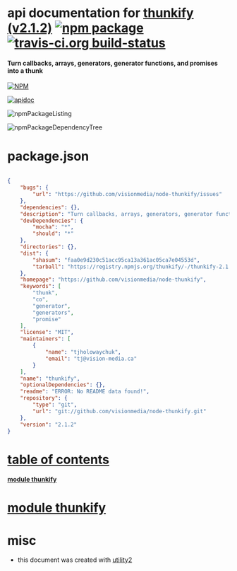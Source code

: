 # api documentation for  [thunkify (v2.1.2)](https://github.com/visionmedia/node-thunkify)  [![npm package](https://img.shields.io/npm/v/npmdoc-thunkify.svg?style=flat-square)](https://www.npmjs.org/package/npmdoc-thunkify) [![travis-ci.org build-status](https://api.travis-ci.org/npmdoc/node-npmdoc-thunkify.svg)](https://travis-ci.org/npmdoc/node-npmdoc-thunkify)
#### Turn callbacks, arrays, generators, generator functions, and promises into a thunk

[![NPM](https://nodei.co/npm/thunkify.png?downloads=true)](https://www.npmjs.com/package/thunkify)

[![apidoc](https://npmdoc.github.io/node-npmdoc-thunkify/build/screenCapture.buildNpmdoc.browser._2Fhome_2Ftravis_2Fbuild_2Fnpmdoc_2Fnode-npmdoc-thunkify_2Ftmp_2Fbuild_2Fapidoc.html.png)](https://npmdoc.github.io/node-npmdoc-thunkify/build..beta..travis-ci.org/apidoc.html)

![npmPackageListing](https://npmdoc.github.io/node-npmdoc-thunkify/build/screenCapture.npmPackageListing.svg)

![npmPackageDependencyTree](https://npmdoc.github.io/node-npmdoc-thunkify/build/screenCapture.npmPackageDependencyTree.svg)



# package.json

```json

{
    "bugs": {
        "url": "https://github.com/visionmedia/node-thunkify/issues"
    },
    "dependencies": {},
    "description": "Turn callbacks, arrays, generators, generator functions, and promises into a thunk",
    "devDependencies": {
        "mocha": "*",
        "should": "*"
    },
    "directories": {},
    "dist": {
        "shasum": "faa0e9d230c51acc95ca13a361ac05ca7e04553d",
        "tarball": "https://registry.npmjs.org/thunkify/-/thunkify-2.1.2.tgz"
    },
    "homepage": "https://github.com/visionmedia/node-thunkify",
    "keywords": [
        "thunk",
        "co",
        "generator",
        "generators",
        "promise"
    ],
    "license": "MIT",
    "maintainers": [
        {
            "name": "tjholowaychuk",
            "email": "tj@vision-media.ca"
        }
    ],
    "name": "thunkify",
    "optionalDependencies": {},
    "readme": "ERROR: No README data found!",
    "repository": {
        "type": "git",
        "url": "git://github.com/visionmedia/node-thunkify.git"
    },
    "version": "2.1.2"
}
```



# <a name="apidoc.tableOfContents"></a>[table of contents](#apidoc.tableOfContents)

#### [module thunkify](#apidoc.module.thunkify)



# <a name="apidoc.module.thunkify"></a>[module thunkify](#apidoc.module.thunkify)



# misc
- this document was created with [utility2](https://github.com/kaizhu256/node-utility2)
